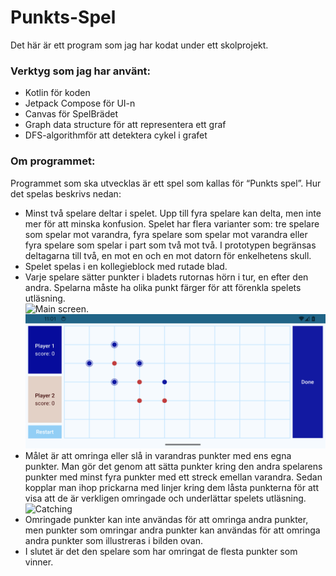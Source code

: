 # Punkts-Spel

Det här är ett program som jag har kodat under ett skolprojekt.

### Verktyg som jag har använt:
- Kotlin för koden
- Jetpack Compose för UI-n
- Canvas för SpelBrädet
- Graph data structure för att representera ett graf
- DFS-algorithmför att detektera cykel i grafet

### Om programmet:
Programmet som ska utvecklas är ett spel som kallas för “Punkts spel”. Hur det spelas beskrivs nedan: </br>
- Minst två spelare deltar i spelet. Upp till fyra spelare kan delta, men inte mer för att minska konfusion. 
 Spelet har flera varianter som: tre spelare som spelar mot varandra, fyra spelare som spelar mot varandra 
 eller fyra spelare som spelar i part som två mot två. I prototypen begränsas deltagarna till två, 
 en mot en och en mot datorn för enkelhetens skull. 
- Spelet spelas i en kollegieblock med rutade blad. 
- Varje spelare sätter punkter i bladets rutornas hörn i tur, en efter den andra. 
 Spelarna måste ha olika punkt färger för att förenkla spelets utläsning. </br>
![Main screen.](https://cdn.jsdelivr.net/gh/devicons/devicon@latest/icons/android/android-original.svg)
!["A FAB on a screen"](assets/about-to-catch.png)
- Målet är att omringa eller slå in varandras punkter med ens egna punkter. 
 Man gör det genom att sätta punkter kring den andra spelarens punkter med minst fyra punkter med ett streck emellan varandra. 
 Sedan kopplar man ihop prickarna med linjer kring  dem låsta punkterna för att visa att de är verkligen omringade och underlättar spelets utläsning. </br>
![Catching](https://drive.google.com/file/d/1tamqvR-89uR8YVg6NS4VjWiT58tX4ZIy)
- Omringade punkter kan inte användas för att omringa andra punkter, men punkter som omringar andra punkter kan användas för att omringa andra punkter som illustreras i bilden ovan. 
- I slutet är det den spelare som har omringat de flesta punkter som vinner.

